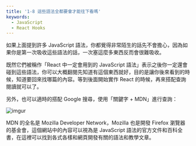 ```yaml
---
title: '1-8 這些語法全都要會才能往下看嗎'
keywords:
  - JavaScript
  - React Hooks
---
```


如果上面提到許多 JavaScript 語法，你都覺得非常陌生的話先不會擔心，因為如果你是第一次吸收這些語法的話，一次塞這麼多東西反而會很難吸收。

既然它們被稱作「React 中一定會用到的 JavaScript 語法」表示之後你一定還會碰到這些語法，你可以大概翻閱先知道有這個東西就好，目的是讓你後來看到的時候，知道要回來找哪篇的內容。等到後面開始實作 React 的時候，再來搭配查詢閱讀就可以了。

另外，也可以適時的搭配 Google 搜尋，使用「關鍵字 + MDN」進行查詢：

![imgur](https://i.imgur.com/ZsnK5od.png)

MDN 的全名是 Mozilla Developer Network，Mozilla 也是開發 Firefox 瀏覽器的基金會，這個網站中的內容可以視為是 JavaScript 語法的官方文件和百科全書，在這裡可以找到各式各樣和網頁開發有關的語法和教學文章。
